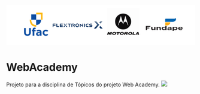 
![](/webacademy.png)

# WebAcademy
Projeto para a disciplina de Tópicos do projeto Web Academy.
![](/git-merge.gif)
